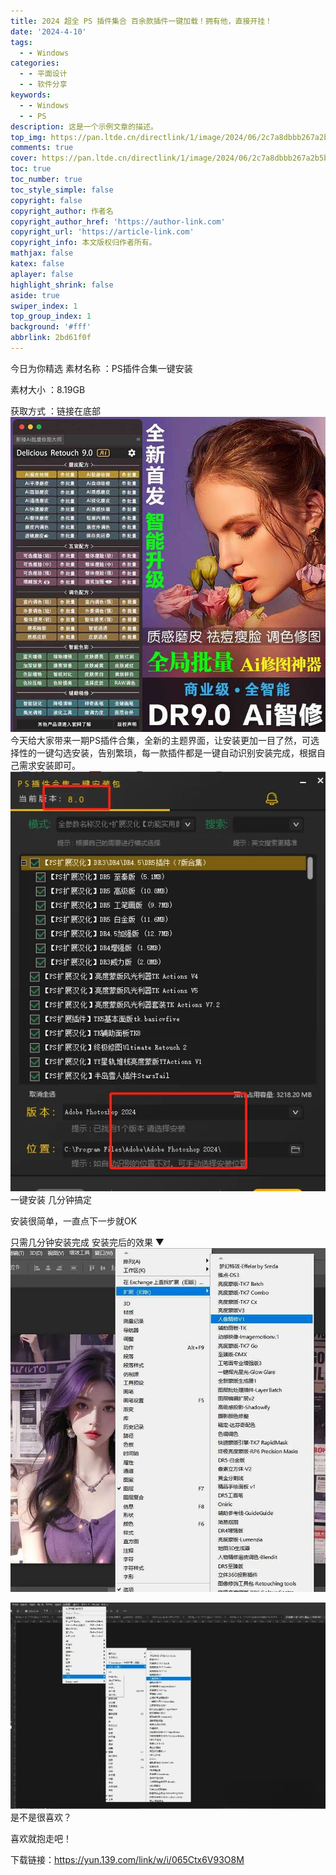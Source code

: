 ```yaml
---
title: 2024 超全 PS 插件集合 百余款插件一键加载！拥有他，直接开挂！
date: '2024-4-10'
tags:
  - - Windows
categories:
  - - 平面设计
  - - 软件分享
keywords:
  - - Windows
  - - PS
description: 这是一个示例文章的描述。
top_img: https://pan.ltde.cn/directlink/1/image/2024/06/2c7a8dbbb267a2b5bd33f92f312b5198aae4a771_2_750x750.jpeg
comments: true
cover: https://pan.ltde.cn/directlink/1/image/2024/06/2c7a8dbbb267a2b5bd33f92f312b5198aae4a771_2_750x750.jpeg
toc: true
toc_number: true
toc_style_simple: false
copyright: false
copyright_author: 作者名
copyright_author_href: 'https://author-link.com'
copyright_url: 'https://article-link.com'
copyright_info: 本文版权归作者所有。
mathjax: false
katex: false
aplayer: false
highlight_shrink: false
aside: true
swiper_index: 1
top_group_index: 1
background: '#fff'
abbrlink: 2bd61f0f
---
```


今日为你精选
素材名称 ：PS插件合集一键安装

素材大小 ：8.19GB

获取方式 ：链接在底部
![](../doc/2c7a8dbbb267a2b5bd33f92f312b5198aae4a771_2_750x750.jpeg)
今天给大家带来一期PS插件合集，全新的主题界面，让安装更加一目了然，可选择性的一键勾选安装，告别繁琐，每一款插件都是一键自动识别安装完成，根据自己需求安装即可。
![](../doc/8f4052670bf27c3c3a89f4a3de8f4496a0ed0ce2.png)
一键安装 几分钟搞定

安装很简单，一直点下一步就OK

只需几分钟安装完成
安装完后的效果
▼
![](../doc/e3132dac88f3e2f5c300dc3c2650ee54e095cb35_2_687x750.jpeg)

![](../doc/ae1212a82dd326b34cc19caba5c24ec7ee64d8fc.png)
是不是很喜欢？

喜欢就抱走吧！

下载链接：https://yun.139.com/link/w/i/065Ctx6V93O8M
